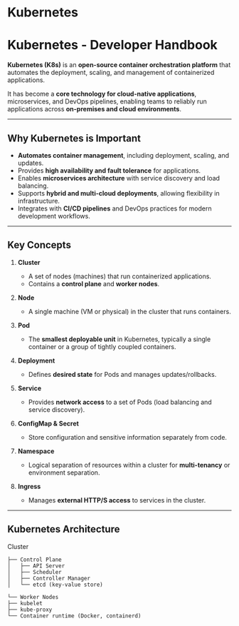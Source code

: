 # Kubernetes

# Kubernetes - Developer Handbook

**Kubernetes (K8s)** is an **open-source container orchestration platform** that automates the deployment, scaling, and management of containerized applications.  

It has become a **core technology for cloud-native applications**, microservices, and DevOps pipelines, enabling teams to reliably run applications across **on-premises and cloud environments**.

---

## Why Kubernetes is Important

- **Automates container management**, including deployment, scaling, and updates.  
- Provides **high availability and fault tolerance** for applications.  
- Enables **microservices architecture** with service discovery and load balancing.  
- Supports **hybrid and multi-cloud deployments**, allowing flexibility in infrastructure.  
- Integrates with **CI/CD pipelines** and DevOps practices for modern development workflows.  

---

## Key Concepts

1. **Cluster**
   - A set of nodes (machines) that run containerized applications.  
   - Contains a **control plane** and **worker nodes**.

2. **Node**
   - A single machine (VM or physical) in the cluster that runs containers.  

3. **Pod**
   - The **smallest deployable unit** in Kubernetes, typically a single container or a group of tightly coupled containers.

4. **Deployment**
   - Defines **desired state** for Pods and manages updates/rollbacks.  

5. **Service**
   - Provides **network access** to a set of Pods (load balancing and service discovery).  

6. **ConfigMap & Secret**
   - Store configuration and sensitive information separately from code.

7. **Namespace**
   - Logical separation of resources within a cluster for **multi-tenancy** or environment separation.

8. **Ingress**
   - Manages **external HTTP/S access** to services in the cluster.

---

## Kubernetes Architecture

Cluster
```
├── Control Plane
│   ├── API Server
│   ├── Scheduler
│   ├── Controller Manager
│   └── etcd (key-value store)

└── Worker Nodes
├── kubelet
├── kube-proxy
└── Container runtime (Docker, containerd)
```